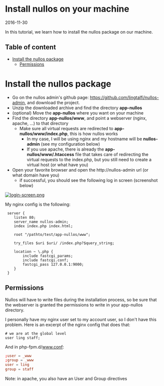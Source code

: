 Install nullos on your machine
================================
2016-11-30





In this tutorial, we learn how to install the nullos package on our machine.



Table of content
----------------------
- [Install the nullos package](#install-the-nullos-package)
  * [Permissions](#permissions)
  
  


Install the nullos package
=============================


- Go on the nullos admin's github page: https://github.com/lingtalfi/nullos-admin, and download the project.
- Unzip the downloaded archive and find the directory **app-nullos**
- (optional) Move the **app-nullos** where you want on your machine 
- Find the directory **app-nullos/www**, and point a webserver (nginx, apache, ...) to that directory
    - Make sure all virtual requests are redirected to **app-nullos/www/index.php**, this is how nullos works
        - In my case, I will be using nginx and my hostname will be **nullos-admin** (see my configuration below)
        - If you use apache, there is already the **app-nullos/www/.htaccess** file that takes care of redirecting the virtual requests to the index.php, but you still need to create a virtual host (or what have you)
- Open your favorite browser and open the http://nullos-admin url (or what domain have you)
     - if successful, you should see the following log in screen (screenshot below)
     
     
[![login-screen.png](https://s19.postimg.org/ejxlzn8wz/login_screen.png)](https://postimg.org/image/t34r1221r/)


My nginx config is the following:

```nginx
 server {
    listen 80; 
    server_name nullos-admin;
	index index.php index.html;

    root "/pathto/test/app-nullos/www";

    try_files $uri $uri/ /index.php?$query_string;
    
	location ~ \.php {
	    include fastcgi_params;
	    include fastcgi.conf;
	    fastcgi_pass 127.0.0.1:9000;
	}
 }

```

Permissions
--------------

Nullos will have to write files during the installation process, so be sure that the webserver is granted the permissions to write 
in your app-nullos directory.

I personally have my nginx user set to my account user, so I don't have this problem.
Here is an excerpt of the nginx config that does that:


```nginx
# we are at the global level
user ling staff;
```

And in php-fpm.d/www.conf:

```conf
;user = _www
;group = _www
user = ling
group = staff
```
 
Note: in apache, you also have an User and Group directives
 
 
